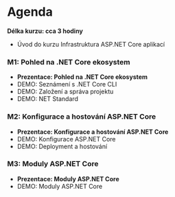 # Agenda

**Délka kurzu: cca 3 hodiny**

- Úvod do kurzu Infrastruktura ASP.NET Core aplikací

### M1: Pohled na .NET Core ekosystem

- **Prezentace: Pohled na .NET Core ekosystem**
- DEMO: Seznámení s .NET Core CLI
- DEMO: Založení a správa projektu
- DEMO: NET Standard

### M2: Konfigurace a hostování ASP.NET Core

- **Prezentace: Konfigurace a hostování ASP.NET Core**
- DEMO: Konfigurace ASP.NET Core
- DEMO: Deployment a hostování

### M3: Moduly ASP.NET Core

- **Prezentace: Moduly ASP.NET Core**
- DEMO: Moduly ASP.NET Core